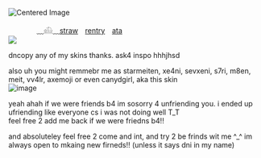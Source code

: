 <img src="https://komarev.com/ghpvc/?username=s7ri&color=2a49a3&label=losers" alt="Centered Image"> <br>

　　　　﹏𓊝﹏[straw](https://fayefishes.straw.page)　[rentry](https://rentry.co/fayefishes)　[ata](https://faye.atabook.org) <br>
![](https://files.catbox.moe/bdo6s7.jpg) <br>

dncopy any of my skins thanks. ask4 inspo hhhjhsd

also uh you might remmebr me as starmeiten, xe4ni, sevxeni, s7ri, m8en, meit, vv4lr, axemoji or even canydgirl, aka this skin <br>
![image](https://github.com/user-attachments/assets/9b945139-0f7d-4ae6-9f04-4cfaeef20f5c) <br>

yeah ahah if we were friends b4 im sosorry 4 unfriending you. i ended up ufriending like everyone cs i was not doing well T_T <br>
feel free 2 add me back if we were friedns b4!! <br>

and absoluteley feel free 2 come and int, and try 2 be frinds wit me ^_^ im always open to mkaing new firneds!! (unless it says dni in my name)




















 
















<!--
**s7ri/s7ri** is a ✨ _special_ ✨ repository because its `README.md` (this file) appears on your GitHub profile.

Here are some ideas to get you started:

- 🔭 I’m currently working on ...
- 🌱 I’m currently learning ...
- 👯 I’m looking to collaborate on ...
- 🤔 I’m looking for help with ...
- 💬 Ask me about ...
- 📫 How to reach me: ...
- 😄 Pronouns: ...
- ⚡ Fun fact: ...
-->
